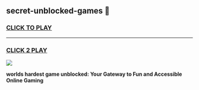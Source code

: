 
## secret-unblocked-games 👋
<h3>
<a href="https://premium.freeplayer.one?title=secret-unblocked-games&ref=14F">CLICK TO PLAY</a></h3>
<hr>

<h3>
<a href="https://premium.freeplayer.one?title=secret-unblocked-games&ref=14F">CLICK 2 PLAY</a>
  
</h3>

<a href="https://premium.freeplayer.one?title=secret-unblocked-games&ref=12F/"><img src="https://clearcache.store/games.png"></a>


**worlds hardest game unblocked: Your Gateway to Fun and Accessible Online Gaming**
